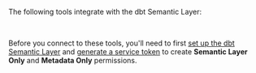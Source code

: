 The following tools integrate with the dbt Semantic Layer:

<div className="grid--3-col">

 <Card
    title="Tableau (beta)"
    link="/docs/use-dbt-semantic-layer/tableau"
    body="Learn how to connect to Tableau for querying metrics and collaborating with your team."
    icon="tableau-software"/>

  <Card
    title="Google Sheets (beta)"
    link="/docs/use-dbt-semantic-layer/gsheets"
    body="Discover how to connect to Google Sheets for querying metrics and collaborating with your team."
    icon="google-sheets-logo-icon"/>  

  <div className="card-container">
    <Card
      title="Hex"
      link="https://learn.hex.tech/docs/connect-to-data/data-connections/dbt-integration#dbt-semantic-layer-integration"
      body="Check out Hex's documentation to discover how to connect, analyze metrics, collaborate, and unlock more data possibilities."
      icon="hex"/>
    <a href="https://learn.hex.tech/docs/connect-to-data/data-connections/dbt-integration#dbt-semantic-layer-integration"
      className="external-link"
      target="_blank"
      rel="noopener noreferrer">
      <i className="fa fa-external-link"></i>
    </a>
  </div>

<div className="card-container">
  <Card
    title="Lightdash"
    body="Read Lightdash's documentation to discover how to connect and query reliable metrics."
    link="https://docs.lightdash.com/guides/dbt-semantic-layer/"
    icon="lightdash"/>
    <a href="https://docs.lightdash.com/guides/dbt-semantic-layer/"
    className="external-link"
      target="_blank"
      rel="noopener noreferrer">
      <i className="fa fa-external-link"></i>
    </a>
</div>

<div className="card-container">
  <Card
    title="Mode"
    body="Explore Mode's documentation to discover how to connect, access, and get trustworthy metrics and insights."
    link="https://mode.com/help/articles/supported-databases/#dbt-semantic-layer"
    icon="mode"/>
    <a href="https://mode.com/help/articles/supported-databases/#dbt-semantic-layer"
    className="external-link"
      target="_blank"
      rel="noopener noreferrer">
      <i className="fa fa-external-link"></i>
    </a>
</div>

</div><br />


Before you connect to these tools, you'll need to first [set up the dbt Semantic Layer](/docs/use-dbt-semantic-layer/setup-sl) and [generate a service token](/docs/dbt-cloud-apis/service-tokens) to create **Semantic Layer Only** and **Metadata Only** permissions.
